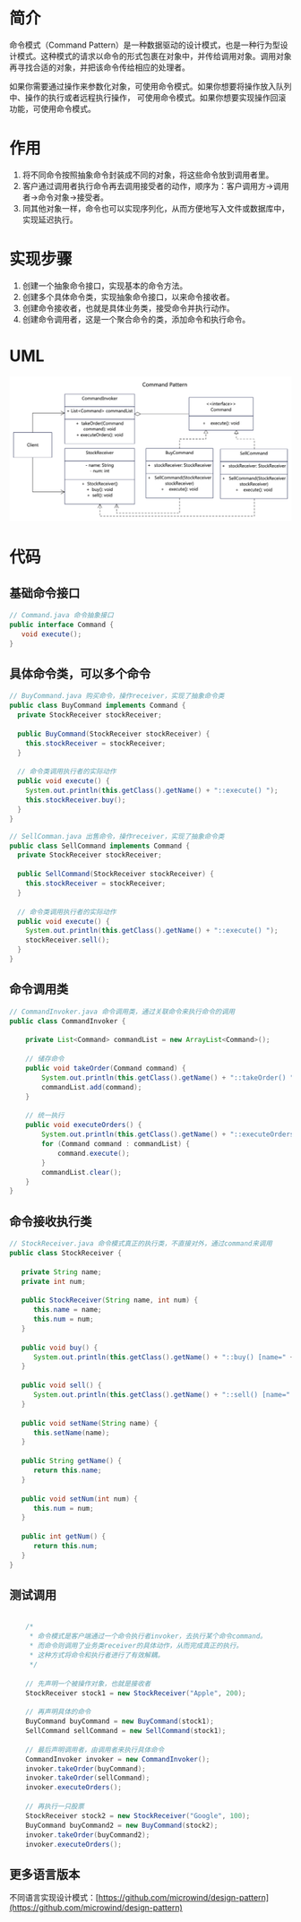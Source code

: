 # 简介
命令模式（Command Pattern）是一种数据驱动的设计模式，也是一种行为型设计模式。这种模式的请求以命令的形式包裹在对象中，并传给调用对象。调用对象再寻找合适的对象，并把该命令传给相应的处理者。

如果你需要通过操作来参数化对象，可使用命令模式。如果你想要将操作放入队列中、操作的执行或者远程执行操作， 可使用命令模式。如果你想要实现操作回滚功能，可使用命令模式。

# 作用
1. 将不同命令按照抽象命令封装成不同的对象，将这些命令放到调用者里。
2. 客户通过调用者执行命令再去调用接受者的动作，顺序为：客户调用方->调用者->命令对象->接受者。
3. 同其他对象一样，命令也可以实现序列化，从而方便地写入文件或数据库中，实现延迟执行。

# 实现步骤
1. 创建一个抽象命令接口，实现基本的命令方法。
2. 创建多个具体命令类，实现抽象命令接口，以来命令接收者。
3. 创建命令接收者，也就是具体业务类，接受命令并执行动作。
4. 创建命令调用者，这是一个聚合命令的类，添加命令和执行命令。

# UML
<img src="../docs/uml/command-pattern.png">

# 代码

## 基础命令接口
```java
// Command.java 命令抽象接口
public interface Command {
   void execute();
}
```

## 具体命令类，可以多个命令
```java
// BuyCommand.java 购买命令，操作receiver，实现了抽象命令类
public class BuyCommand implements Command {
  private StockReceiver stockReceiver;

  public BuyCommand(StockReceiver stockReceiver) {
    this.stockReceiver = stockReceiver;
  }

  // 命令类调用执行者的实际动作
  public void execute() {
    System.out.println(this.getClass().getName() + "::execute() ");
    this.stockReceiver.buy();
  }
}
```

```java
// SellComman.java 出售命令，操作receiver，实现了抽象命令类
public class SellCommand implements Command {
  private StockReceiver stockReceiver;

  public SellCommand(StockReceiver stockReceiver) {
    this.stockReceiver = stockReceiver;
  }

  // 命令类调用执行者的实际动作
  public void execute() {
    System.out.println(this.getClass().getName() + "::execute() ");
    stockReceiver.sell();
  }
}
```

## 命令调用类
```java
// CommandInvoker.java 命令调用类，通过关联命令来执行命令的调用
public class CommandInvoker {

    private List<Command> commandList = new ArrayList<Command>();

    // 储存命令
    public void takeOrder(Command command) {
        System.out.println(this.getClass().getName() + "::takeOrder() " + command.getClass().getName());
        commandList.add(command);
    }

    // 统一执行
    public void executeOrders() {
        System.out.println(this.getClass().getName() + "::executeOrders() ");
        for (Command command : commandList) {
            command.execute();
        }
        commandList.clear();
    }
}
```

## 命令接收执行类
```java
// StockReceiver.java 命令模式真正的执行类，不直接对外，通过command来调用
public class StockReceiver {

   private String name;
   private int num;

   public StockReceiver(String name, int num) {
      this.name = name;
      this.num = num;
   }

   public void buy() {
      System.out.println(this.getClass().getName() + "::buy() [name=" + this.name + " num=" + this.num + "]");
   }

   public void sell() {
      System.out.println(this.getClass().getName() + "::sell() [name=" + this.name + " num=" + this.num + "]");
   }

   public void setName(String name) {
      this.setName(name);
   }

   public String getName() {
      return this.name;
   }

   public void setNum(int num) {
      this.num = num;
   }

   public int getNum() {
      return this.num;
   }
}
```

## 测试调用
```java

    /*
     * 命令模式是客户端通过一个命令执行者invoker，去执行某个命令command。
     * 而命令则调用了业务类receiver的具体动作，从而完成真正的执行。
     * 这种方式将命令和执行者进行了有效解耦。
     */

    // 先声明一个被操作对象，也就是接收者
    StockReceiver stock1 = new StockReceiver("Apple", 200);

    // 再声明具体的命令
    BuyCommand buyCommand = new BuyCommand(stock1);
    SellCommand sellCommand = new SellCommand(stock1);

    // 最后声明调用者，由调用者来执行具体命令
    CommandInvoker invoker = new CommandInvoker();
    invoker.takeOrder(buyCommand);
    invoker.takeOrder(sellCommand);
    invoker.executeOrders();

    // 再执行一只股票
    StockReceiver stock2 = new StockReceiver("Google", 100);
    BuyCommand buyCommand2 = new BuyCommand(stock2);
    invoker.takeOrder(buyCommand2);
    invoker.executeOrders();
```

## 更多语言版本
不同语言实现设计模式：[https://github.com/microwind/design-pattern](https://github.com/microwind/design-pattern)